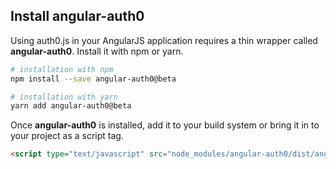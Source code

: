 ## Install angular-auth0

Using auth0.js in your AngularJS application requires a thin wrapper called **angular-auth0**. Install it with npm or yarn.

```bash
# installation with npm
npm install --save angular-auth0@beta

# installation with yarn
yarn add angular-auth0@beta
```

Once **angular-auth0** is installed, add it to your build system or bring it in to your project as a script tag.

```html
<script type="text/javascript" src="node_modules/angular-auth0/dist/angular-auth0.js"></script>
```